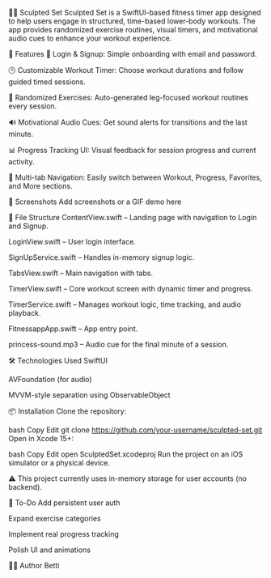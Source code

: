 🏋️‍♀️ Sculpted Set
Sculpted Set is a SwiftUI-based fitness timer app designed to help users engage in structured, time-based lower-body workouts. The app provides randomized exercise routines, visual timers, and motivational audio cues to enhance your workout experience.

🚀 Features
🔐 Login & Signup: Simple onboarding with email and password.

🕒 Customizable Workout Timer: Choose workout durations and follow guided timed sessions.

🔄 Randomized Exercises: Auto-generated leg-focused workout routines every session.

🔊 Motivational Audio Cues: Get sound alerts for transitions and the last minute.

📊 Progress Tracking UI: Visual feedback for session progress and current activity.

📱 Multi-tab Navigation: Easily switch between Workout, Progress, Favorites, and More sections.

📸 Screenshots
Add screenshots or a GIF demo here

📂 File Structure
ContentView.swift – Landing page with navigation to Login and Signup.

LoginView.swift – User login interface.

SignUpService.swift – Handles in-memory signup logic.

TabsView.swift – Main navigation with tabs.

TimerView.swift – Core workout screen with dynamic timer and progress.

TimerService.swift – Manages workout logic, time tracking, and audio playback.

FitnessappApp.swift – App entry point.

princess-sound.mp3 – Audio cue for the final minute of a session.

🛠 Technologies Used
SwiftUI

AVFoundation (for audio)

MVVM-style separation using ObservableObject

📦 Installation
Clone the repository:

bash
Copy
Edit
git clone https://github.com/your-username/sculpted-set.git
Open in Xcode 15+:

bash
Copy
Edit
open SculptedSet.xcodeproj
Run the project on an iOS simulator or a physical device.

⚠️ This project currently uses in-memory storage for user accounts (no backend).

📌 To-Do
 Add persistent user auth

 Expand exercise categories

 Implement real progress tracking

 Polish UI and animations

👩‍💻 Author
Betti
